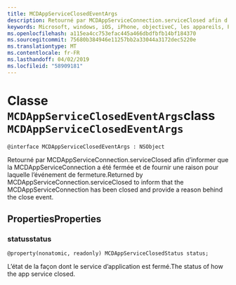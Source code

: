 ```yaml
---
title: MCDAppServiceClosedEventArgs
description: Retourné par MCDAppServiceConnection.serviceClosed afin d’informer que la MCDAppServiceConnection a été fermée et de fournir une raison pour laquelle l’événement de fermeture.
keywords: Microsoft, windows, iOS, iPhone, objectiveC, les appareils, Project Rome connectés
ms.openlocfilehash: a115ea4cc753efac445a466dbdfbfb14bf184370
ms.sourcegitcommit: 75680b384946e11257bb2a33044a3172dec5220e
ms.translationtype: MT
ms.contentlocale: fr-FR
ms.lasthandoff: 04/02/2019
ms.locfileid: "58909181"
---
```

# <a name="class-mcdappserviceclosedeventargs"></a><span data-ttu-id="0d396-104">Classe `MCDAppServiceClosedEventArgs`</span><span class="sxs-lookup"><span data-stu-id="0d396-104">class `MCDAppServiceClosedEventArgs`</span></span> 

```
@interface MCDAppServiceClosedEventArgs : NSObject
```  

<span data-ttu-id="0d396-105">Retourné par MCDAppServiceConnection.serviceClosed afin d’informer que la MCDAppServiceConnection a été fermée et de fournir une raison pour laquelle l’événement de fermeture.</span><span class="sxs-lookup"><span data-stu-id="0d396-105">Returned by MCDAppServiceConnection.serviceClosed to inform that the MCDAppServiceConnection has been closed and provide a reason behind the close event.</span></span>

## <a name="properties"></a><span data-ttu-id="0d396-106">Properties</span><span class="sxs-lookup"><span data-stu-id="0d396-106">Properties</span></span>

### <a name="status"></a><span data-ttu-id="0d396-107">status</span><span class="sxs-lookup"><span data-stu-id="0d396-107">status</span></span>
`@property(nonatomic, readonly) MCDAppServiceClosedStatus status;`

<span data-ttu-id="0d396-108">L’état de la façon dont le service d’application est fermé.</span><span class="sxs-lookup"><span data-stu-id="0d396-108">The status of how the app service closed.</span></span>